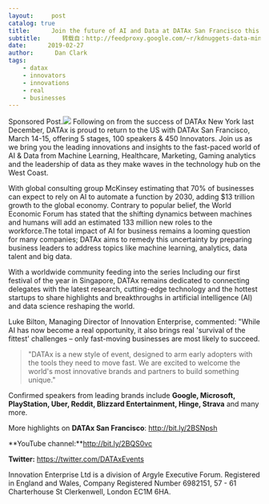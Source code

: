 ```yaml
---
layout:     post
catalog: true
title:      Join the future of AI and Data at DATAx San Francisco this May with Microsoft, Google and so many more
subtitle:      转载自：http://feedproxy.google.com/~r/kdnuggets-data-mining-analytics/~3/zpBiMOawtWg/datax-san-francisco-march.html
date:      2019-02-27
author:      Dan Clark
tags:
    - datax
    - innovators
    - innovations
    - real
    - businesses
---
```


Sponsored Post.![](http://feedproxy.google.com/images/datax-2019-sanfrancisco-532.jpg)
Following on from the success of DATAx New York last December, DATAx is proud to return to the US with DATAx San Francisco, March 14-15, offering 5 stages, 100 speakers & 450 Innovators. Join us as we bring you the leading innovations and insights to the fast-paced world of AI & Data from Machine Learning, Healthcare, Marketing, Gaming analytics and the leadership of data as they make waves in the technology hub on the West Coast.

With global consulting group McKinsey estimating that 70% of businesses can expect to rely on AI to automate a function by 2030, adding $13 trillion growth to the global economy. Contrary to popular belief, the World Economic Forum has stated that the shifting dynamics between machines and humans will add an estimated 133 million new roles to the workforce.The total impact of AI for business remains a looming question for many companies; DATAx aims to remedy this uncertainty by preparing business leaders to address topics like machine learning, analytics, data talent and big data.

With a worldwide community feeding into the series Including our first festival of the year in Singapore, DATAx remains dedicated to connecting delegates with the latest research, cutting-edge technology and the hottest startups to share highlights and breakthroughs in artificial intelligence (AI) and data science reshaping the world.

Luke Bilton, Managing Director of Innovation Enterprise, commented: "While AI has now become a real opportunity, it also brings real 'survival of the fittest' challenges – only fast-moving businesses are most likely to succeed.

> "DATAx is a new style of event, designed to arm early adopters with the tools they need to move fast. We are excited to welcome the world's most innovative brands and partners to build something unique."

Confirmed speakers from leading brands include **Google, Microsoft, PlayStation, Uber, Reddit, Blizzard Entertainment, Hinge, Strava** and many more.

More highlights on **DATAx San Francisco**: http://bit.ly/2BSNpsh

**YouTube channel:**http://bit.ly/2BQS0vc

**Twitter:** https://twitter.com/DATAxEvents

Innovation Enterprise Ltd is a division of Argyle Executive Forum. Registered in England and Wales, Company Registered Number 6982151, 57 - 61 Charterhouse St Clerkenwell, London EC1M 6HA.
